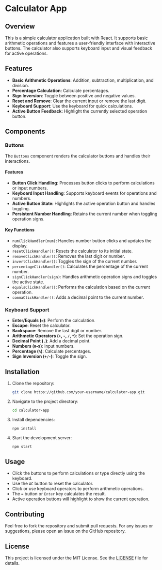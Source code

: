 # Calculator App

## Overview

This is a simple calculator application built with React. It supports basic arithmetic operations and features a user-friendly interface with interactive buttons. The calculator also supports keyboard input and visual feedback for active operations.

## Features

- **Basic Arithmetic Operations**: Addition, subtraction, multiplication, and division.
- **Percentage Calculation**: Calculate percentages.
- **Sign Inversion**: Toggle between positive and negative values.
- **Reset and Remove**: Clear the current input or remove the last digit.
- **Keyboard Support**: Use the keyboard for quick calculations.
- **Active Button Feedback**: Highlight the currently selected operation button.

## Components

### Buttons

The `Buttons` component renders the calculator buttons and handles their interactions. 

#### Features

- **Button Click Handling**: Processes button clicks to perform calculations or input numbers.
- **Keyboard Input Handling**: Supports keyboard events for operations and numbers.
- **Active Button State**: Highlights the active operation button and handles toggling.
- **Persistent Number Handling**: Retains the current number when toggling operation signs.

#### Key Functions

- `numClickHandler(num)`: Handles number button clicks and updates the display.
- `resetClickHandler()`: Resets the calculator to its initial state.
- `removeClickHandler()`: Removes the last digit or number.
- `invertClickHandler()`: Toggles the sign of the current number.
- `percentageClickHandler()`: Calculates the percentage of the current number.
- `signClickHandler(sign)`: Handles arithmetic operation signs and toggles the active state.
- `equalsClickHandler()`: Performs the calculation based on the current operation.
- `commaClickHandler()`: Adds a decimal point to the current number.

### Keyboard Support

- **Enter/Equals (`=`)**: Perform the calculation.
- **Escape**: Reset the calculator.
- **Backspace**: Remove the last digit or number.
- **Arithmetic Operators (`+`, `-`, `/`, `*`)**: Set the operation sign.
- **Decimal Point (`.`)**: Add a decimal point.
- **Numbers (`0`-`9`)**: Input numbers.
- **Percentage (`%`)**: Calculate percentages.
- **Sign Inversion (`+/-`)**: Toggle the sign.

## Installation

1. Clone the repository:

    ```bash
    git clone https://github.com/your-username/calculator-app.git
    ```

2. Navigate to the project directory:

    ```bash
    cd calculator-app
    ```

3. Install dependencies:

    ```bash
    npm install
    ```

4. Start the development server:

    ```bash
    npm start
    ```



## Usage

- Click the buttons to perform calculations or type directly using the keyboard.
- Use the `AC` button to reset the calculator.
- Click or use keyboard operators to perform arithmetic operations.
- The `=` button or `Enter` key calculates the result.
- Active operation buttons will highlight to show the current operation.

## Contributing

Feel free to fork the repository and submit pull requests. For any issues or suggestions, please open an issue on the GitHub repository.

## License

This project is licensed under the MIT License. See the [LICENSE](LICENSE) file for details.